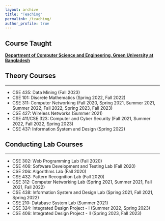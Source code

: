```yaml
---
layout: archive
title: "Teaching"
permalink: /teaching/
author_profile: true
---
```


## Course Taught

[**Department of Computer Science and Engineering, Green University at Bangladesh**](https://cse.green.edu.bd/)

## Theory Courses
-----------
* CSE 435: Data Mining (Fall 2023)
* CSE 101: Discrete Mathematics (Spring 2022, Fall 2022)
* CSE 311: Computer Networking (Fall 2020, Spring 2021, Summer 2021, Summer 2022, Fall 2022, Spring 2023, Fall 2023)
* CSE 427: Wireless Networks (Summer 2021)
* CSE 411/CSE 323: Computer and Cyber Security (Fall 2021, Summer 2022, Fall 2022, Spring 2023)
* CSE 437: Information System and Design (Spring 2022)


## Conducting Lab Courses
-----------
* CSE 302: Web Programming Lab (Fall 2020)
* CSE 406: Software Development and Testing Lab (Fall 2020)
* CSE 206: Algorithms Lab (Fall 2020)
* CSE 432: Pattern Recognition Lab (Fall 2020)
* CSE 312: Computer Networking Lab (Spring 2021, Summer 2021, Fall 2021, Fall 2022) 
* CSE 438: Information System and Design Lab (Spring 2021, Fall 2021, Spring 2022)
* CSE 210: Database System Lab (Summer 2021)
* CSE 324: Integrated Design Project - I (Summer 2022, Spring 2023)
* CSE 406: Integrated Design Project - II (Spring 2023, Fall 2023)

<br/>
